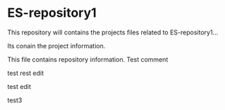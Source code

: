 # ES-repository1
This repository will contains the projects files related to ES-repository1...

Its conain the project information.

This file contains repository information.
Test comment


test
rest edit

test edit

test3



